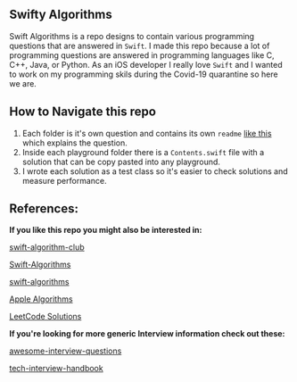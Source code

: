 ## Swifty Algorithms

Swift Algorithms is a repo designs to contain various programming questions that are answered in `Swift`. I made this repo because a lot of programming questions are answered in programming languages like C, C++, Java, or Python. As an iOS developer I really love `Swift` and I wanted to work on my programming skils during the Covid-19 quarantine so here we are.


## How to Navigate this repo

1. Each folder is it's own question and contains its own `readme` [like this](https://github.com/dtroupe18/SwiftyAlgorithms/tree/master/Count%20The%20Islands) which explains the question. 
2. Inside each playground folder there is a `Contents.swift` file with a solution that can be copy pasted into any playground.
3. I wrote each solution as a test class so it's easier to check solutions and measure performance.


## References:

**If you like this repo you might also be interested in:**

[swift-algorithm-club](https://github.com/raywenderlich/swift-algorithm-club)

[Swift-Algorithms](https://github.com/karan/Swift-Algorithms)

[swift-algorithms](https://github.com/iCell/swift-algorithms)

[Apple Algorithms](https://github.com/apple/swift/blob/master/test/Prototypes/Algorithms.swift)

[LeetCode Solutions](https://github.com/strengthen/LeetCode)



**If you're looking for more generic Interview information check out these:**

[awesome-interview-questions](https://github.com/MaximAbramchuck/awesome-interview-questions)

[tech-interview-handbook](https://github.com/yangshun/tech-interview-handbook)

